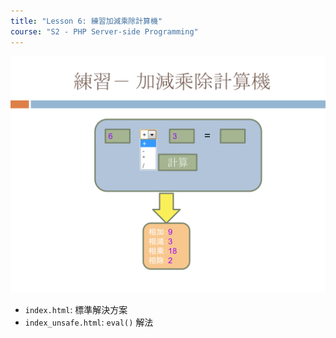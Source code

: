 ```yaml
---
title: "Lesson 6: 練習加減乘除計算機"
course: "S2 - PHP Server-side Programming"
---
```


![Question](question.svg)

- `index.html`: 標準解決方案
- `index_unsafe.html`: `eval()` 解法
